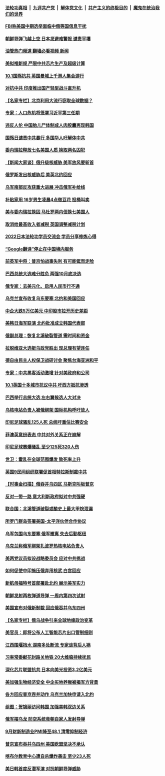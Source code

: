 ####  [法轮功真相](../../../../basic/blob/master/README.md?t=10041401) &nbsp;|&nbsp; [九评共产党](../../../../9ping.md/blob/master/README.md?t=10041401) &nbsp;|&nbsp; [解体党文化](../../../../jtdwh.md/blob/master/README.md?t=10041401)  &nbsp;|&nbsp; [共产主义的终极目的](../../../../gczydzjmd.md/blob/master/README.md?t=10041401) &nbsp;|&nbsp; [魔鬼在统治我们的世界](../../../../mgztzwmdsj.md/blob/master/README.md?t=10041401) 

#### [FBI称美国中期选举面临中俄等国信息干扰](../pages/nsc418/n13838404.md?t=10041401) 

#### [朝鲜导弹飞越上空 日本发避难警报 谴责平壤](../pages/nsc418/n13838374.md?t=10041401) 

#### [油管热门频道 翻墙必看视频 新闻](http://209.250.226.216:81/youtube.html?10041401)

#### [美拟推新规 严限中共芯片生产及超级计算](../pages/nsc418/n13838241.md?t=10041401) 

#### [10.1国殇抗共 英国曼城上千港人集会游行](../pages/nsc418/n13838239.md?t=10041401) 

#### [对抗中共 印度推出国产轻型战斗直升机](../pages/nsc418/n13838195.md?t=10041401) 

#### [【名家专栏】北京利用大流行窃取全球数据？](../pages/nsc418/n13838040.md?t=10041401) 

#### [专家：人口危机将笼罩习近平第三任期](../pages/nsc418/n13837863.md?t=10041401) 

#### [违反人伦 中国胎儿尸体制成人肉胶囊再现韩国](../pages/nsc418/n13837111.md?t=10041401) 

#### [国殇日谴责中共暴行 多国华人吁解体中共](../pages/nsc418/n13838156.md?t=10041401) 

#### [委内瑞拉释放七名美国人质 换取两名囚犯](../pages/nsc418/n13836955.md?t=10041401) 

#### [【新闻大家谈】俄升级核威胁 美军放风要斩首](../pages/nsc418/n13838060.md?t=10041401) 

#### [俄罗斯发出核威胁后 美英北约回应](../pages/nsc418/n13838094.md?t=10041401) 

#### [乌军南部反攻获重大进展 冲击俄军补给线](../pages/nsc418/n13837960.md?t=10041401) 

#### [补贴家用 16岁男生凌晨4点做豆花 担桶叫卖](../pages/nsc418/n13837828.md?t=10041401) 

#### [美与委内瑞拉换囚 马杜罗两内侄换七美国人](../pages/nsc418/n13837968.md?t=10041401) 

#### [取消给最高收入者减税 英国调整减税计划](../pages/nsc418/n13837945.md?t=10041401) 

#### [2022日本法轮功学员交流会 学员分享修炼心得](../pages/nsc418/n13837839.md?t=10041401) 

#### [“Google翻译”停止在中国境内服务](../pages/nsc418/n13837809.md?t=10041401) 

#### [前英军中将：普京怕战事失利 有可能铤而走险](../pages/nsc418/n13837133.md?t=10041401) 

#### [巴西总统大选难分胜负 两强10月底决选](../pages/nsc418/n13837602.md?t=10041401) 

#### [俄专家：去美元化、启用人民币行不通](../pages/nsc418/n13837392.md?t=10041401) 

#### [乌克兰宣布收复乌东要塞 北约和美国回应](../pages/nsc418/n13837413.md?t=10041401) 

#### [中企大跌5万亿美元 中印股市拉开历史差距](../pages/nsc418/n13837406.md?t=10041401) 

#### [美韩日海军联演 北约批准成立韩国代表部](../pages/nsc418/n13837112.md?t=10041401) 

#### [俄副总理：恢复北溪破裂管道 需时间和资金](../pages/nsc418/n13837386.md?t=10041401) 

#### [拉脱维亚大选挺乌政党胜出 现总理有望连任](../pages/nsc418/n13837378.md?t=10041401) 

#### [德自由民主人权保卫战研讨会 聚焦台海亚洲和平](../pages/nsc418/n13837349.md?t=10041401) 

#### [专家：中共黑客活动激增 针对美政府和公司](../pages/nsc418/n13837254.md?t=10041401) 

#### [10.1英国十多城市抗议中共 吁西方抵抗渗透](../pages/nsc418/n13837169.md?t=10041401) 

#### [巴西举行总统大选 左右翼候选人大对决](../pages/nsc418/n13837295.md?t=10041401) 

#### [乌核电站负责人被俄绑架 国际机构呼吁放人](../pages/nsc418/n13837251.md?t=10041401) 

#### [印尼足球骚乱125人死 总统吁重估比赛安全](../pages/nsc418/n13837231.md?t=10041401) 

#### [菲澳英意纷表态 中共对外关系正在崩解](../pages/nsc418/n13837131.md?t=10041401) 

#### [印尼足球赛爆骚乱 至少125死320人伤](../pages/nsc418/n13836981.md?t=10041401) 

#### [世卫：霍乱在全球范围爆发 致死率上升](../pages/nsc418/n13836960.md?t=10041401) 

#### [英国9民间组织联署促首相特拉斯制裁中共](../pages/nsc418/n13836933.md?t=10041401) 

#### [【时事金扫描】俄吞并乌四区 马斯克叫板普京](../pages/nsc418/n13836782.md?t=10041401) 

#### [反对一带一路 意大利新政府拟对中共强硬](../pages/nsc418/n13836853.md?t=10041401) 

#### [联合国：北溪管道破裂或酿史上最大甲烷泄漏](../pages/nsc418/n13836846.md?t=10041401) 

#### [所罗门群岛签署美国-太平洋伙伴合作协议](../pages/nsc418/n13836866.md?t=10041401) 

#### [乌军包围乌东要塞 俄军撤离 失去后勤枢纽](../pages/nsc418/n13836820.md?t=10041401) 

#### [乌克兰称俄军绑架扎波罗热核电站负责人](../pages/nsc418/n13836716.md?t=10041401) 

#### [美两党议员拟设战略委员会 应对中共挑战](../pages/nsc418/n13836607.md?t=10041401) 

#### [如何促使中印施压俄弃用核武 白宫回应](../pages/nsc418/n13836563.md?t=10041401) 

#### [新航母福特号首部署赴北约 展示美军实力](../pages/nsc418/n13836538.md?t=10041401) 

#### [朝鲜发射两枚弹道导弹 一周内第四次试射](../pages/nsc418/n13836552.md?t=10041401) 

#### [美国宣布对俄新制裁 回应俄吞并乌东四州](../pages/nsc418/n13836435.md?t=10041401) 

#### [【名家专栏】俄乌战争引来全球地缘政治变革](../pages/nsc418/n13836239.md?t=10041401) 

#### [美官员：即将公布人工智能芯片出口管制细则](../pages/nsc418/n13836430.md?t=10041401) 

#### [江西围堰挡水 湖南多处断流 专家谈背后人祸](../pages/nsc418/n13835528.md?t=10041401) 

#### [习率常委献花封路关地铁 20大维稳持续扰民](../pages/nsc418/n13836130.md?t=10041401) 

#### [深化芯片联盟抗共 日本向美光投资3.2亿美元](../pages/nsc418/n13836337.md?t=10041401) 

#### [美加强生物经济安全 中企买地养猴被揭军方背景](../pages/nsc418/n13836141.md?t=10041401) 

#### [各方回应普京吞并动作 乌克兰加快申请入北约](../pages/nsc418/n13836341.md?t=10041401) 

#### [组图：贺锦丽访问韩国 加强美韩双边关系](../pages/nsc418/n13836156.md?t=10041401) 

#### [俄军摆乌龙 防空系统竟朝自家人发射导弹](../pages/nsc418/n13836125.md?t=10041401) 

#### [9月财新制造业PMI降至48.1 清零抑制经济](../pages/nsc418/n13836244.md?t=10041401) 

#### [普京宣布吞并乌四州 美国欧盟坚决不承认](../pages/nsc418/n13836171.md?t=10041401) 

#### [喀布尔教育中心遭自杀爆炸袭击 至少23人死](../pages/nsc418/n13836144.md?t=10041401) 

#### [美日韩首度反潜军演 对抗朝鲜导弹威胁](../pages/nsc418/n13836120.md?t=10041401) 

<img src='http://gfw-breaker.win/goodnews/indexes/nsc418.md' width='0px' height='0px'/>
